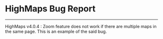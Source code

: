 # HighMaps Bug Report
--------------------------

HighMaps v4.0.4 : Zoom feature does not work if there are multiple maps in the same page. This is an example of the said bug.
